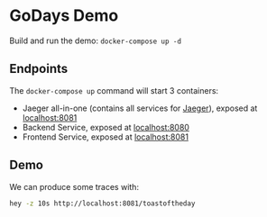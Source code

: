 # GoDays Demo

Build and run the demo: `docker-compose up -d`

## Endpoints

The `docker-compose up` command will start 3 containers:

- Jaeger all-in-one (contains all services for [Jaeger](https://www.jaegertracing.io/)), exposed at [localhost:8081](localhost:16686)
- Backend Service, exposed at [localhost:8080](localhost:8080)
- Frontend Service, exposed at [localhost:8081](localhost:8081)

## Demo

We can produce some traces with:

```bash
hey -z 10s http://localhost:8081/toastoftheday
```